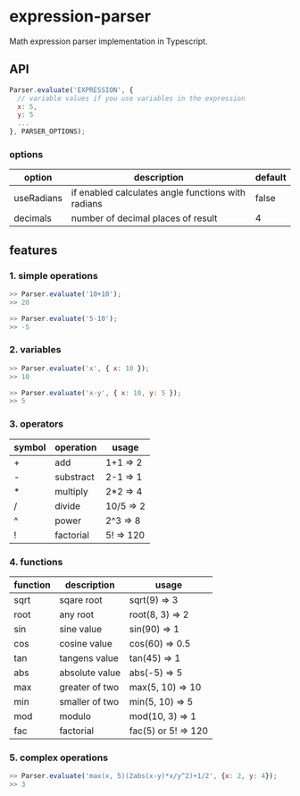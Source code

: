# expression-parser

Math expression parser implementation in Typescript.

## API

```js
Parser.evaluate('EXPRESSION', {
  // variable values if you use variables in the expression
  x: 5,
  y: 5
  ...
}, PARSER_OPTIONS);
```
### options
| option     | description                                        | default |
|------------|----------------------------------------------------|---------|
| useRadians | if enabled calculates angle functions with radians | false   |
| decimals   | number of decimal places of result                 | 4       |

## features

### 1. simple operations
```js
>> Parser.evaluate('10+10');
>> 20

>> Parser.evaluate('5-10');
>> -5
```

### 2. variables
```js
>> Parser.evaluate('x', { x: 10 });
>> 10

>> Parser.evaluate('x-y', { x: 10, y: 5 });
>> 5
```

### 3. operators
| symbol | operation | usage     |
|--------|-----------|-----------|
| +      | add       | 1+1 => 2  |
| -      | substract | 2-1 => 1  |
| *      | multiply  | 2*2 => 4  |
| /      | divide    | 10/5 => 2 |
| ^      | power     | 2^3 => 8  |
| !      | factorial | 5! => 120 |

### 4. functions
| function | description    | usage               |
|----------|----------------|---------------------|
| sqrt     | sqare root     | sqrt(9) => 3        |
| root     | any root       | root(8, 3) => 2     |
| sin      | sine value     | sin(90) => 1        |
| cos      | cosine value   | cos(60) => 0.5      |
| tan      | tangens value  | tan(45) => 1        |
| abs      | absolute value | abs(-5) => 5        |
| max      | greater of two | max(5, 10) => 10    |
| min      | smaller of two | min(5, 10) => 5     |
| mod      | modulo         | mod(10, 3) => 1     |
| fac      | factorial      | fac(5) or 5! => 120 |

### 5. complex operations
```js
>> Parser.evaluate('max(x, 5)(2abs(x-y)*x/y^2)+1/2', {x: 2, y: 4});
>> 3

```
